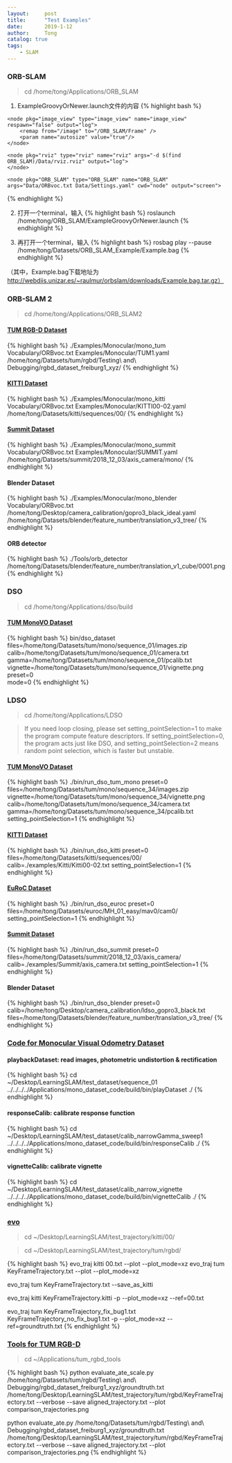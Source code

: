 ```yaml
---
layout:     post
title:      "Test Examples"
date:       2019-1-12
author:     Tong
catalog: true
tags:
    - SLAM
---
```


### ORB-SLAM

> cd /home/tong/Applications/ORB_SLAM

1. ExampleGroovyOrNewer.launch文件的内容
{% highlight bash %}
<launch>

	<node pkg="image_view" type="image_view" name="image_view" respawn="false" output="log">
		<remap from="/image" to="/ORB_SLAM/Frame" />
		<param name="autosize" value="true"/>
	</node>

	<node pkg="rviz" type="rviz" name="rviz" args="-d $(find ORB_SLAM)/Data/rviz.rviz" output="log">
	</node>

 	<node pkg="ORB_SLAM" type="ORB_SLAM" name="ORB_SLAM"  args="Data/ORBvoc.txt Data/Settings.yaml" cwd="node" output="screen">
   </node>

</launch>
{% endhighlight %}

2. 打开一个terminal，输入
{% highlight bash %}
roslaunch /home/tong/ORB_SLAM/ExampleGroovyOrNewer.launch
{% endhighlight %}

3. 再打开一个terminal，输入
{% highlight bash %}
rosbag play --pause /home/tong/Datasets/ORB_SLAM_Example/Example.bag
{% endhighlight %}

（其中，Example.bag下载地址为 http://webdiis.unizar.es/~raulmur/orbslam/downloads/Example.bag.tar.gz）



### ORB-SLAM 2

> cd /home/tong/Applications/ORB_SLAM2

#### [TUM RGB-D Dataset][dataset-tum-rgbd]
{% highlight bash %}
./Examples/Monocular/mono_tum Vocabulary/ORBvoc.txt Examples/Monocular/TUM1.yaml /home/tong/Datasets/tum/rgbd/Testing\ and\ Debugging/rgbd_dataset_freiburg1_xyz/
{% endhighlight %}

#### [KITTI Dataset][dataset-kitti]
{% highlight bash %}
./Examples/Monocular/mono_kitti Vocabulary/ORBvoc.txt Examples/Monocular/KITTI00-02.yaml /home/tong/Datasets/kitti/sequences/00/
{% endhighlight %}

#### [Summit Dataset][dataset-summit]
{% highlight bash %}
./Examples/Monocular/mono_summit Vocabulary/ORBvoc.txt Examples/Monocular/SUMMIT.yaml /home/tong/Datasets/summit/2018_12_03/axis_camera/mono/
{% endhighlight %}

#### Blender Dataset
{% highlight bash %}
./Examples/Monocular/mono_blender Vocabulary/ORBvoc.txt /home/tong/Desktop/camera_calibration/gopro3_black_ideal.yaml /home/tong/Datasets/blender/feature_number/translation_v3_tree/
{% endhighlight %}

#### ORB detector
{% highlight bash %}
./Tools/orb_detector /home/tong/Datasets/blender/feature_number/translation_v1_cube/0001.png
{% endhighlight %}

### DSO

> cd /home/tong/Applications/dso/build

#### [TUM MonoVO Dataset][dataset-tum-mono]
{% highlight bash %}
bin/dso_dataset \
files=/home/tong/Datasets/tum/mono/sequence_01/images.zip \
calib=/home/tong/Datasets/tum/mono/sequence_01/camera.txt \
gamma=/home/tong/Datasets/tum/mono/sequence_01/pcalib.txt \
vignette=/home/tong/Datasets/tum/mono/sequence_01/vignette.png \
preset=0 \
mode=0
{% endhighlight %}

### LDSO

> cd /home/tong/Applications/LDSO

> If you need loop closing, please set setting_pointSelection=1 to make the program compute feature descriptors. If setting_pointSelection=0, the program acts just like DSO, and setting_pointSelection=2 means random point selection, which is faster but unstable.

#### [TUM MonoVO Dataset][dataset-tum-mono]
{% highlight bash %}
./bin/run_dso_tum_mono preset=0 files=/home/tong/Datasets/tum/mono/sequence_34/images.zip vignette=/home/tong/Datasets/tum/mono/sequence_34/vignette.png calib=/home/tong/Datasets/tum/mono/sequence_34/camera.txt gamma=/home/tong/Datasets/tum/mono/sequence_34/pcalib.txt setting_pointSelection=1
{% endhighlight %}

#### [KITTI Dataset][dataset-kitti]
{% highlight bash %}
./bin/run_dso_kitti preset=0 files=/home/tong/Datasets/kitti/sequences/00/ calib=./examples/Kitti/Kitti00-02.txt setting_pointSelection=1
{% endhighlight %}

#### [EuRoC Dataset][dataset-euroc]
{% highlight bash %}
./bin/run_dso_euroc preset=0 files=/home/tong/Datasets/euroc/MH_01_easy/mav0/cam0/ setting_pointSelection=1
{% endhighlight %}

#### [Summit Dataset][dataset-summit]
{% highlight bash %}
./bin/run_dso_summit preset=0 files=/home/tong/Datasets/summit/2018_12_03/axis_camera/ calib=./examples/Summit/axis_camera.txt setting_pointSelection=1
{% endhighlight %}

#### Blender Dataset
{% highlight bash %}
./bin/run_dso_blender preset=0 calib=/home/tong/Desktop/camera_calibration/ldso_gopro3_black.txt files=/home/tong/Datasets/blender/feature_number/translation_v3_tree/
{% endhighlight %}


### [Code for Monocular Visual Odometry Dataset][github-tum-mono]

#### playbackDataset: read images, photometric undistortion & rectification
{% highlight bash %}
cd ~/Desktop/LearningSLAM/test_dataset/sequence_01
../../../../Applications/mono_dataset_code/build/bin/playDataset ./
{% endhighlight %}

#### responseCalib: calibrate response function
{% highlight bash %}
cd ~/Desktop/LearningSLAM/test_dataset/calib_narrowGamma_sweep1
../../../../Applications/mono_dataset_code/build/bin/responseCalib ./
{% endhighlight %}

#### vignetteCalib: calibrate vignette
{% highlight bash %}
cd ~/Desktop/LearningSLAM/test_dataset/calib_narrow_vignette
../../../../Applications/mono_dataset_code/build/bin/vignetteCalib ./
{% endhighlight %}

### [evo][github-evo]

> cd ~/Desktop/LearningSLAM/test_trajectory/kitti/00/

> cd ~/Desktop/LearningSLAM/test_trajectory/tum/rgbd/

{% highlight bash %}
evo_traj kitti 00.txt --plot --plot_mode=xz
evo_traj tum KeyFrameTrajectory.txt --plot --plot_mode=xz

evo_traj tum KeyFrameTrajectory.txt --save_as_kitti

evo_traj kitti KeyFrameTrajectory.kitti -p --plot_mode=xz --ref=00.txt

evo_traj tum KeyFrameTrajectory_fix_bug1.txt KeyFrameTrajectory_no_fix_bug1.txt -p --plot_mode=xz --ref=groundtruth.txt
{% endhighlight %}

### [Tools for TUM RGB-D][tools-tum-rgbd]

> cd ~/Applications/tum_rgbd_tools

{% highlight bash %}
python evaluate_ate_scale.py /home/tong/Datasets/tum/rgbd/Testing\ and\ Debugging/rgbd_dataset_freiburg1_xyz/groundtruth.txt /home/tong/Desktop/LearningSLAM/test_trajectory/tum/rgbd/KeyFrameTrajectory.txt --verbose --save aligned_trajectory.txt --plot comparison_trajectories.png

python evaluate_ate.py /home/tong/Datasets/tum/rgbd/Testing\ and\ Debugging/rgbd_dataset_freiburg1_xyz/groundtruth.txt /home/tong/Desktop/LearningSLAM/test_trajectory/tum/rgbd/KeyFrameTrajectory.txt --verbose --save aligned_trajectory.txt --plot comparison_trajectories.png
{% endhighlight %}

[dataset-tum-rgbd]: https://vision.in.tum.de/data/datasets/rgbd-dataset/download
[dataset-tum-mono]: https://vision.in.tum.de/data/datasets/mono-dataset
[dataset-kitti]: http://www.cvlibs.net/datasets/kitti/eval_odometry.php
[dataset-euroc]: https://projects.asl.ethz.ch/datasets/doku.php?id=kmavvisualinertialdatasets
[github-tum-mono]: https://github.com/tum-vision/mono_dataset_code
[dataset-summit]: http://lingtong.de/2018/12/08/ROS-Summit-Commands/
[github-evo]: https://github.com/MichaelGrupp/evo
[tools-tum-rgbd]: https://vision.in.tum.de/data/datasets/rgbd-dataset/tools
